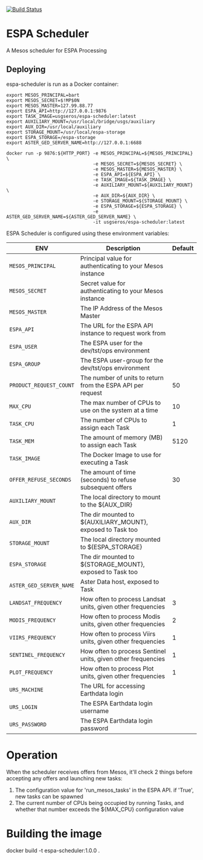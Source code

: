 [![Build Status](https://travis-ci.org/USGS-EROS/espa-scheduler.svg?branch=develop)](https://travis-ci.org/USGS-EROS/espa-scheduler)

# ESPA Scheduler

A Mesos scheduler for ESPA Processing


## Deploying

espa-scheduler is run as a Docker container:

```
export MESOS_PRINCIPAL=bart
export MESOS_SECRET=$!MP$0N
export MESOS_MASTER=127.99.88.77
export ESPA_API=http://127.0.0.1:9876
export TASK_IMAGE=usgseros/espa-scheduler:latest
export AUXILIARY_MOUNT=/usr/local/bridge/usgs/auxiliary
export AUX_DIR=/usr/local/auxiliary
export STORAGE_MOUNT=/usr/local/espa-storage
export ESPA_STORAGE=/espa-storage
export ASTER_GED_SERVER_NAME=http://127.0.0.1:6688

docker run -p 9876:${HTTP_PORT} -e MESOS_PRINCIPAL=${MESOS_PRINCIPAL} \
                                -e MESOS_SECRET=${MESOS_SECRET} \
                                -e MESOS_MASTER=${MESOS_MASTER} \
                                -e ESPA_API=${ESPA_API} \
                                -e TASK_IMAGE=${TASK_IMAGE} \
                                -e AUXILIARY_MOUNT=${AUXILIARY_MOUNT} \
                                -e AUX_DIR=${AUX_DIR} \
                                -e STORAGE_MOUNT=${STORAGE_MOUNT} \
                                -e ESPA_STORAGE=${ESPA_STORAGE} \
                                -e ASTER_GED_SERVER_NAME=${ASTER_GED_SERVER_NAME} \
                                -it usgseros/espa-scheduler:latest
```


ESPA Scheduler is configured using these environment variables:

| ENV                     | Description                                                 | Default |
|-------------------------|-------------------------------------------------------------|---------|
| `MESOS_PRINCIPAL`       | Principal value for authenticating to your Mesos instance   |         |
| `MESOS_SECRET`          | Secret value for authenticating to your Mesos instance      |         |
| `MESOS_MASTER`          | The IP Address of the Mesos Master                          |         |
| `ESPA_API`              | The URL for the ESPA API instance to request work from      |         |
| `ESPA_USER`             | The ESPA user for the dev/tst/ops environment               |         |
| `ESPA_GROUP`            | The ESPA user-group for the dev/tst/ops environment         |         |
| `PRODUCT_REQUEST_COUNT` | The number of units to return from the ESPA API per request | 50      |   
| `MAX_CPU`               | The max number of CPUs to use on the system at a time       | 10      |
| `TASK_CPU`              | The number of CPUs to assign each Task                      | 1       |
| `TASK_MEM`              | The amount of memory (MB) to assign each Task               | 5120    |
| `TASK_IMAGE`            | The Docker Image to use for executing a Task                |         |
| `OFFER_REFUSE_SECONDS`  | The amount of time (seconds) to refuse subsequent offers    | 30      |
| `AUXILIARY_MOUNT`       | The local directory to mount to the ${AUX_DIR}              |         |
| `AUX_DIR`               | The dir mounted to ${AUXILIARY_MOUNT}, exposed to Task too  |         |
| `STORAGE_MOUNT`         | The local directory mounted to ${ESPA_STORAGE}              |         |
| `ESPA_STORAGE`          | The dir mounted to ${STORAGE_MOUNT}, exposed to Task too    |         |
| `ASTER_GED_SERVER_NAME` | Aster Data host, exposed to Task                            |         |
| `LANDSAT_FREQUENCY`     | How often to process Landsat units, given other frequencies | 3       |
| `MODIS_FREQUENCY`       | How often to process Modis units, given other frequencies   | 2       |
| `VIIRS_FREQUENCY`       | How often to process Viirs units, given other frequencies   | 1       |
| `SENTINEL_FREQUENCY`    | How often to process Sentinel units, given other frequencies| 1       |
| `PLOT_FREQUENCY`        | How often to process Plot units, given other frequencies    | 1       |
| `URS_MACHINE`           | The URL for accessing Earthdata login                       |         |
| `URS_LOGIN`             | The ESPA Earthdata login username                           |         |
| `URS_PASSWORD`          | The ESPA Earthdata login password                           |         |


# Operation
When the scheduler receives offers from Mesos, it'll check 2 things before accepting any offers and
launching new tasks:
1) The configuration value for 'run_mesos_tasks' in the ESPA API. if 'True', new tasks can be spawned
2) The current number of CPUs being occupied by running Tasks, and whether that number exceeds the 
   ${MAX_CPU} configuration value


# Building the image
docker build -t espa-scheduler:1.0.0 .


